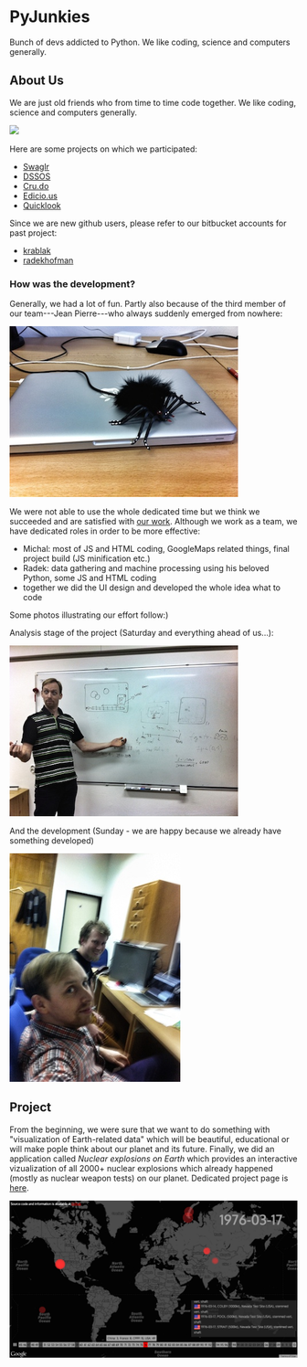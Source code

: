 # PyJunkies

Bunch of devs addicted to Python. We like coding, science and computers generally.

## About Us
We are just old friends who from time to time code together.  We like coding, science and computers generally.

![](https://dl.dropboxusercontent.com/u/78826/koding/koding-photos.png)

Here are some projects on which we participated:

- [Swaglr](http://www.swaglr.com/swags/all/)
- [DSSOS](http://dss-pyjunkies.rhcloud.com/)
- [Cru.do](http://cru.do)
- [Edicio.us](http://edicio.us)
- [Quicklook](https://bitbucket.org/radekhofman/quicklook/overview)

Since we are new github users, please refer to our bitbucket accounts for past project:

- [krablak](https://bitbucket.org/krablak)
- [radekhofman](https://bitbucket.org/radekhofman)

### How was the development?

Generally, we had a lot of fun. Partly also because of the third member of our team---Jean Pierre---who always suddenly emerged from nowhere:

![jeanpierre](https://github.com/krablak/global.hackathon/blob/master/team4.jpg "jeanpierre")

We were not able to use the whole dedicated time but we think we succeeded and are satisfied with [our work](https://github.com/krablak/global.hackathon/blob/master/README.md). Although we work as a team, we have dedicated roles in order to be more effective:

- Michal: most of JS and HTML coding, GoogleMaps related things, final project build (JS minification etc.)
- Radek: data gathering and machine processing using his beloved Python, some JS and HTML coding
- together we did the UI design and developed the whole idea what to code

Some photos illustrating our effort follow:)

Analysis stage of the project (Saturday and everything ahead of us...):

![analysis](https://github.com/krablak/global.hackathon/blob/master/team3.jpg "Analysis")

And the development (Sunday - we are happy because we already have something developed)

![devel](https://github.com/krablak/global.hackathon/blob/master/team1.jpg "Development")

## Project
From the beginning, we were sure that we want to do something with "visualization of Earth-related data" which will be beautiful, educational or will make pople think about our planet and its future. Finally, we did an application called *Nuclear explosions on Earth* which provides an interactive vizualization of all 2000+ nuclear explosions which already happened (mostly as nuclear weapon tests) on our planet. Dedicated project page is  [here](https://github.com/krablak/global.hackathon/blob/master/README.md).

![screen](https://github.com/krablak/global.hackathon/blob/master/screen1.jpg "project screenshot")
